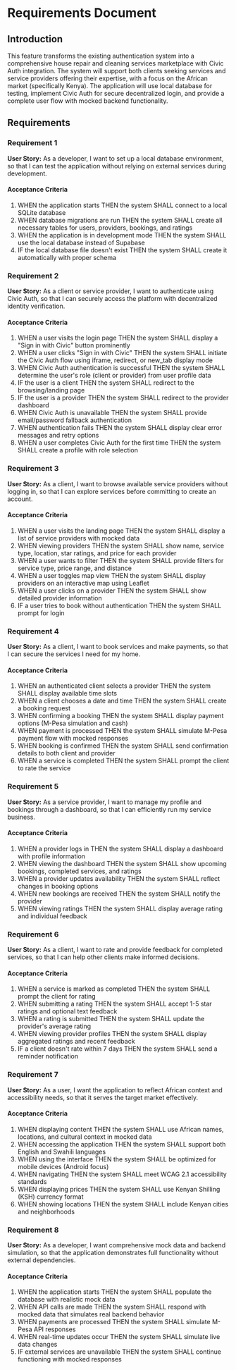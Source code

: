 # Requirements Document

## Introduction

This feature transforms the existing authentication system into a comprehensive house repair and cleaning services marketplace with Civic Auth integration. The system will support both clients seeking services and service providers offering their expertise, with a focus on the African market (specifically Kenya). The application will use local database for testing, implement Civic Auth for secure decentralized login, and provide a complete user flow with mocked backend functionality.

## Requirements

### Requirement 1

**User Story:** As a developer, I want to set up a local database environment, so that I can test the application without relying on external services during development.

#### Acceptance Criteria

1. WHEN the application starts THEN the system SHALL connect to a local SQLite database
2. WHEN database migrations are run THEN the system SHALL create all necessary tables for users, providers, bookings, and ratings
3. WHEN the application is in development mode THEN the system SHALL use the local database instead of Supabase
4. IF the local database file doesn't exist THEN the system SHALL create it automatically with proper schema

### Requirement 2

**User Story:** As a client or service provider, I want to authenticate using Civic Auth, so that I can securely access the platform with decentralized identity verification.

#### Acceptance Criteria

1. WHEN a user visits the login page THEN the system SHALL display a "Sign in with Civic" button prominently
2. WHEN a user clicks "Sign in with Civic" THEN the system SHALL initiate the Civic Auth flow using iframe, redirect, or new_tab display mode
3. WHEN Civic Auth authentication is successful THEN the system SHALL determine the user's role (client or provider) from user profile data
4. IF the user is a client THEN the system SHALL redirect to the browsing/landing page
5. IF the user is a provider THEN the system SHALL redirect to the provider dashboard
6. WHEN Civic Auth is unavailable THEN the system SHALL provide email/password fallback authentication
7. WHEN authentication fails THEN the system SHALL display clear error messages and retry options
8. WHEN a user completes Civic Auth for the first time THEN the system SHALL create a profile with role selection

### Requirement 3

**User Story:** As a client, I want to browse available service providers without logging in, so that I can explore services before committing to create an account.

#### Acceptance Criteria

1. WHEN a user visits the landing page THEN the system SHALL display a list of service providers with mocked data
2. WHEN viewing providers THEN the system SHALL show name, service type, location, star ratings, and price for each provider
3. WHEN a user wants to filter THEN the system SHALL provide filters for service type, price range, and distance
4. WHEN a user toggles map view THEN the system SHALL display providers on an interactive map using Leaflet
5. WHEN a user clicks on a provider THEN the system SHALL show detailed provider information
6. IF a user tries to book without authentication THEN the system SHALL prompt for login

### Requirement 4

**User Story:** As a client, I want to book services and make payments, so that I can secure the services I need for my home.

#### Acceptance Criteria

1. WHEN an authenticated client selects a provider THEN the system SHALL display available time slots
2. WHEN a client chooses a date and time THEN the system SHALL create a booking request
3. WHEN confirming a booking THEN the system SHALL display payment options (M-Pesa simulation and cash)
4. WHEN payment is processed THEN the system SHALL simulate M-Pesa payment flow with mocked responses
5. WHEN booking is confirmed THEN the system SHALL send confirmation details to both client and provider
6. WHEN a service is completed THEN the system SHALL prompt the client to rate the service

### Requirement 5

**User Story:** As a service provider, I want to manage my profile and bookings through a dashboard, so that I can efficiently run my service business.

#### Acceptance Criteria

1. WHEN a provider logs in THEN the system SHALL display a dashboard with profile information
2. WHEN viewing the dashboard THEN the system SHALL show upcoming bookings, completed services, and ratings
3. WHEN a provider updates availability THEN the system SHALL reflect changes in booking options
4. WHEN new bookings are received THEN the system SHALL notify the provider
5. WHEN viewing ratings THEN the system SHALL display average rating and individual feedback

### Requirement 6

**User Story:** As a client, I want to rate and provide feedback for completed services, so that I can help other clients make informed decisions.

#### Acceptance Criteria

1. WHEN a service is marked as completed THEN the system SHALL prompt the client for rating
2. WHEN submitting a rating THEN the system SHALL accept 1-5 star ratings and optional text feedback
3. WHEN a rating is submitted THEN the system SHALL update the provider's average rating
4. WHEN viewing provider profiles THEN the system SHALL display aggregated ratings and recent feedback
5. IF a client doesn't rate within 7 days THEN the system SHALL send a reminder notification

### Requirement 7

**User Story:** As a user, I want the application to reflect African context and accessibility needs, so that it serves the target market effectively.

#### Acceptance Criteria

1. WHEN displaying content THEN the system SHALL use African names, locations, and cultural context in mocked data
2. WHEN accessing the application THEN the system SHALL support both English and Swahili languages
3. WHEN using the interface THEN the system SHALL be optimized for mobile devices (Android focus)
4. WHEN navigating THEN the system SHALL meet WCAG 2.1 accessibility standards
5. WHEN displaying prices THEN the system SHALL use Kenyan Shilling (KSH) currency format
6. WHEN showing locations THEN the system SHALL include Kenyan cities and neighborhoods

### Requirement 8

**User Story:** As a developer, I want comprehensive mock data and backend simulation, so that the application demonstrates full functionality without external dependencies.

#### Acceptance Criteria

1. WHEN the application starts THEN the system SHALL populate the database with realistic mock data
2. WHEN API calls are made THEN the system SHALL respond with mocked data that simulates real backend behavior
3. WHEN payments are processed THEN the system SHALL simulate M-Pesa API responses
4. WHEN real-time updates occur THEN the system SHALL simulate live data changes
5. IF external services are unavailable THEN the system SHALL continue functioning with mocked responses